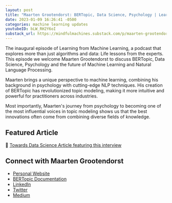 ```yaml
---
layout: post
title: "Maarten Grootendorst: BERTopic, Data Science, Psychology | Learning from Machine Learning #1"
date: 2023-01-09 16:26:41 -0500
categories: machine learning updates
youtubeID: bLW_RH2Y6oI
substack_url: https://mindfulmachines.substack.com/p/maarten-grootendorst-bertopic-data-7bf
---
```


The inaugural episode of Learning from Machine Learning, a podcast that explores more than just algorithms and data: Life lessons from the experts. This episode we welcome Maarten Grootendorst to discuss BERTopic, Data Science, Psychology and the future of Machine Learning and Natural Language Processing.

Maarten brings a unique perspective to machine learning, combining his background in psychology with cutting-edge NLP techniques. His creation of BERTopic has revolutionized topic modeling, making it more intuitive and powerful for practitioners across industries.

Most importantly, Maarten's journey from psychology to becoming one of the most influential voices in topic modeling shows us that the best innovations often come from combining diverse fields of knowledge.

## Featured Article

📰 [Towards Data Science Article featuring this interview](https://medium.com/towards-data-science/learning-from-machine-learning-maarten-grootendorst-bertopic-data-science-psychology-9ed9b9b2921)

## Connect with Maarten Grootendorst

- [Personal Website](https://www.maartengrootendorst.com/)
- [BERTopic Documentation](https://maartengr.github.io/BERTopic/)
- [LinkedIn](https://www.linkedin.com/in/mgrootendorst/)
- [Twitter](https://twitter.com/MaartenGr)
- [Medium](https://medium.com/@maartengrootendorst)
